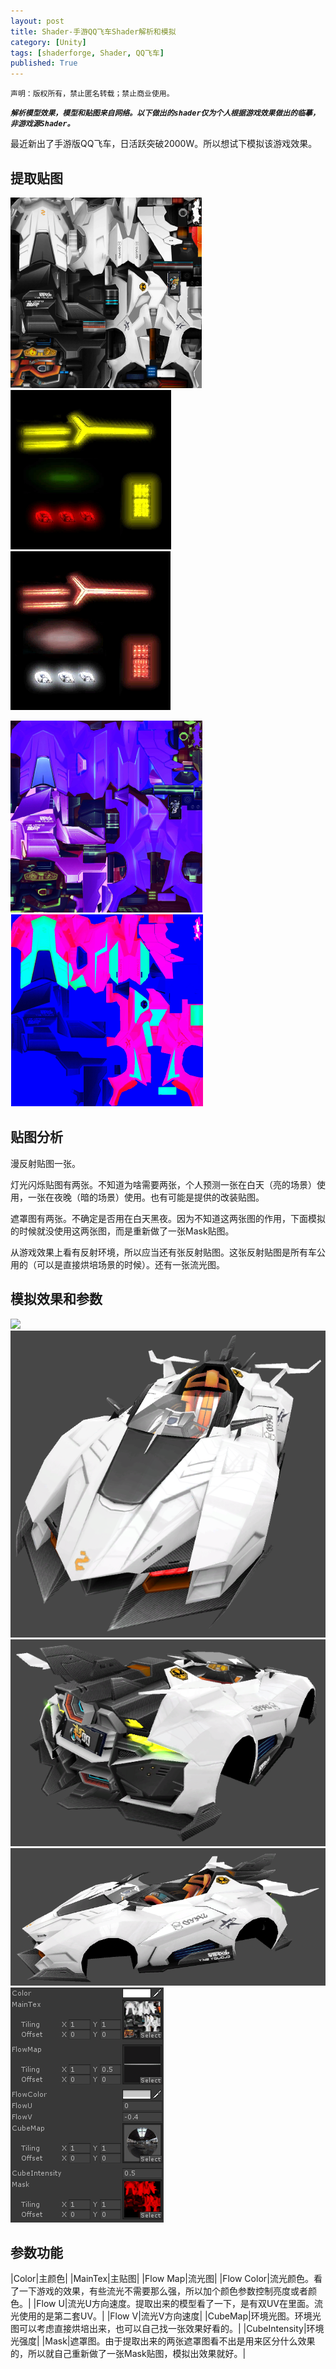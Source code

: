 ```yaml
---
layout: post
title: Shader-手游QQ飞车Shader解析和模拟
category: [Unity]
tags: [shaderforge, Shader, QQ飞车]
published: True
---
```



`声明：版权所有，禁止匿名转载；禁止商业使用。`


***`解析模型效果，模型和贴图来自网络。以下做出的shader仅为个人根据游戏效果做出的临摹，非游戏源Shader。`***

最近新出了手游版QQ飞车，日活跃突破2000W。所以想试下模拟该游戏效果。


## 提取贴图 ##
<left>
	<img src="/public/img/Shader-QQ飞车/1.png">
	<img src="/public/img/Shader-QQ飞车/2.png">
	<img src="/public/img/Shader-QQ飞车/3.png">
	</left>
<p></p>
<left>
	<img src="/public/img/Shader-QQ飞车/4.png">
	<img src="/public/img/Shader-QQ飞车/5.png">
	</left>

	
## 贴图分析 ##
漫反射贴图一张。

灯光闪烁贴图有两张。不知道为啥需要两张，个人预测一张在白天（亮的场景）使用，一张在夜晚（暗的场景）使用。也有可能是提供的改装贴图。

遮罩图有两张。不确定是否用在白天黑夜。因为不知道这两张图的作用，下面模拟的时候就没使用这两张图，而是重新做了一张Mask贴图。

从游戏效果上看有反射环境，所以应当还有张反射贴图。这张反射贴图是所有车公用的（可以是直接烘培场景的时候）。还有一张流光图。


## 模拟效果和参数 ##
<left>
	<img src="/public/img/Shader-QQ飞车/1.gif">
	<img src="/public/img/Shader-QQ飞车/6.png">
	<img src="/public/img/Shader-QQ飞车/7.png">
	<img src="/public/img/Shader-QQ飞车/8.png">
	<img src="/public/img/Shader-QQ飞车/9.png">
	</left>
	
	
## 参数功能 ##

|Color|主颜色|
|MainTex|主贴图|
|Flow Map|流光图|
|Flow Color|流光颜色。看了一下游戏的效果，有些流光不需要那么强，所以加个颜色参数控制亮度或者颜色。|
|Flow U|流光U方向速度。提取出来的模型看了一下，是有双UV在里面。流光使用的是第二套UV。|
|Flow V|流光V方向速度|
|CubeMap|环境光图。环境光图可以考虑直接烘培出来，也可以自己找一张效果好看的。|
|CubeIntensity|环境光强度|
|Mask|遮罩图。由于提取出来的两张遮罩图看不出是用来区分什么效果的，所以就自己重新做了一张Mask贴图，模拟出效果就好。|


